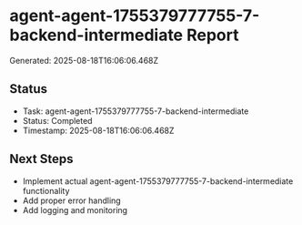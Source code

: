 # agent-agent-1755379777755-7-backend-intermediate Report

Generated: 2025-08-18T16:06:06.468Z

## Status
- Task: agent-agent-1755379777755-7-backend-intermediate
- Status: Completed
- Timestamp: 2025-08-18T16:06:06.468Z

## Next Steps
- Implement actual agent-agent-1755379777755-7-backend-intermediate functionality
- Add proper error handling
- Add logging and monitoring
